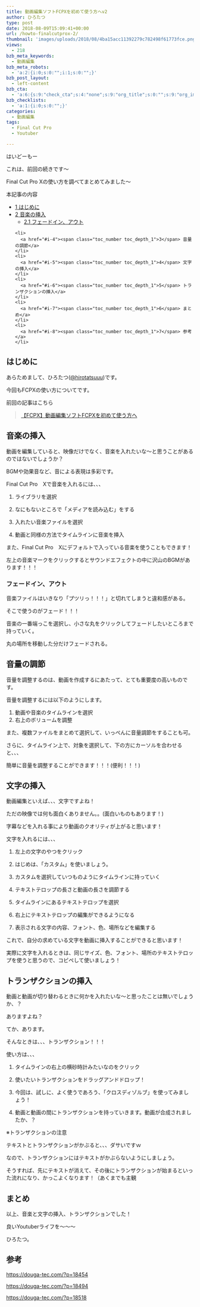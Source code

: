 ```yaml
---
title: 動画編集ソフトFCPXを初めて使う方へv2
author: ひろたつ
type: post
date: 2018-08-09T15:09:41+00:00
url: /howto-finalcutprox-2/
thumbnail: 'images/uploads/2018/08/4ba15acc11392279c782498f61773fce.png?fit=304%2C171&ssl=1'
views:
  - 218
bzb_meta_keywords:
  - 動画編集
bzb_meta_robots:
  - 'a:2:{i:0;s:0:"";i:1;s:0:"";}'
bzb_post_layout:
  - left-content
bzb_cta:
  - 'a:6:{s:9:"check_cta";s:4:"none";s:9:"org_title";s:0:"";s:9:"org_image";s:0:"";s:11:"org_content";s:0:"";s:15:"org_button_text";s:0:"";s:14:"org_button_url";s:0:"";}'
bzb_checklists:
  - 'a:1:{i:0;s:0:"";}'
categories:
  - 動画編集
tags:
  - Final Cut Pro
  - Youtuber

---
```

はいどーもー

これは、前回の続きです〜

Final Cut Pro Xの使い方を調べてまとめてみました〜

<!--more-->

<div id="toc_container" class="toc_transparent no_bullets">
  <p class="toc_title">
    本記事の内容
  </p>

  <ul class="toc_list">
    <li>
      <a href="#i"><span class="toc_number toc_depth_1">1</span> はじめに</a>
    </li>
    <li>
      <a href="#i-2"><span class="toc_number toc_depth_1">2</span> 音楽の挿入</a><ul>
        <li>
          <a href="#i-3"><span class="toc_number toc_depth_2">2.1</span> フェードイン、アウト</a>
        </li>
      </ul>
    </li>

    <li>
      <a href="#i-4"><span class="toc_number toc_depth_1">3</span> 音量の調節</a>
    </li>
    <li>
      <a href="#i-5"><span class="toc_number toc_depth_1">4</span> 文字の挿入</a>
    </li>
    <li>
      <a href="#i-6"><span class="toc_number toc_depth_1">5</span> トランザクションの挿入</a>
    </li>
    <li>
      <a href="#i-7"><span class="toc_number toc_depth_1">6</span> まとめ</a>
    </li>
    <li>
      <a href="#i-8"><span class="toc_number toc_depth_1">7</span> 参考</a>
    </li>
  </ul>
</div>

## <span id="i">はじめに</span>

あらためまして、ひろたつ</a>(<a href="https://twitter.com/hirotatsuuu" rel="noopener" target="_blank">@hirotatsuuu</a>)です。

今回もFCPXの使い方についてです。

前回の記事はこちら

<blockquote class="wp-embedded-content" data-secret="cdI2s3K8qE">
  <p>
    <a href="https://hirotatsu.me/howto-finalcutprox/">【FCPX】動画編集ソフトFCPXを初めて使う方へ</a>
  </p>
</blockquote>


## <span id="i-2">音楽の挿入</span>

動画を編集していると、映像だけでなく、音楽を入れたいな〜と思うことがあるのではないでしょうか？

BGMや効果音など、音による表現は多彩です。

Final Cut Pro　Xで音楽を入れるには、、、

1. ライブラリを選択

2. なにもないところで「メディアを読み込む」をする

3. 入れたい音楽ファイルを選択

4. 動画と同様の方法でタイムラインに音楽を挿入

また、Final Cut Pro　Xにデフォルトで入っている音楽を使うこともできます！

左上の音楽マークをクリックするとサウンドエフェクトの中に沢山のBGMがあります！！！

### <span id="i-3">フェードイン、アウト</span>

音楽ファイルはいきなり「プツリっ！！！」と切れてしまうと違和感がある。

そこで使うのがフェード！！！

音楽の一番端っこを選択し、小さな丸をクリックしてフェードしたいところまで持っていく。

丸の場所を移動した分だけフェードされる。

## <span id="i-4">音量の調節</span>

音量を調整するのは、動画を作成するにあたって、とても重要度の高いものです。

音量を調整するには以下のようにします。

  1. 動画や音楽のタイムラインを選択
  2. 右上のボリュームを調整

また、複数ファイルをまとめて選択して、いっぺんに音量調節をすることも可。

さらに、タイムライン上で、対象を選択して、下の方にカーソルを合わせると、、、

簡単に音量を調整することができます！！！(便利！！！)

## <span id="i-5">文字の挿入</span>

動画編集といえば、、、文字ですよね！

ただの映像では何も面白くありません。。(面白いものもあります！)

字幕などを入れる事により動画のクオリティが上がると思います！

文字を入れるには、、、

1. 左上の文字のやつをクリック

2. はじめは、「カスタム」を使いましょう。

3. カスタムを選択していつものようにタイムラインに持っていく

4. テキストテロップの長さと動画の長さを調節する

5. タイムラインにあるテキストテロップを選択

6. 右上にテキストテロップの編集ができるようになる

7. 表示される文字の内容、フォント、色、場所などを編集する

これで、自分の求めている文字を動画に挿入することができると思います！

実際に文字を入れるときは、同じサイズ、色、フォント、場所のテキストテロップを使うと思うので、コピペして使いましょう！

## <span id="i-6">トランザクションの挿入</span>

動画と動画が切り替わるときに何かを入れたいな〜と思ったことは無いでしょうか、？

ありますよね？

てか、あります。

そんなときは、、、トランザクション！！！

使い方は、、、

1. タイムラインの右上の横砂時計みたいなのをクリック

2. 使いたいトランザクションをドラッグアンドドロップ！

3. 今回は、試しに、よく使うであろう、「クロスディゾルブ」を使ってみましょう！

4. 動画と動画の間にトランザクションを持っていきます。動画が合成されましたか、？

※トランザクションの注意

テキストとトランザクションがかぶると、、、ダサいですｗ

なので、トランザクションにはテキストがかぶらないようにしましょう。

そうすれば、先にテキストが消えて、その後にトランザクションが始まるといった流れになり、かっこよくなります！（あくまでも主観

## <span id="i-7">まとめ</span>

以上、音楽と文字の挿入、トランザクションでした！

良いYoutuberライフを〜〜〜

ひろたつ。

## <span id="i-8">参考</span>

<a href="https://douga-tec.com/?p=18454" rel="noopener" target="_blank">https://douga-tec.com/?p=18454</a>

<a href="https://douga-tec.com/?p=18494" rel="noopener" target="_blank">https://douga-tec.com/?p=18494</a>

<a href="https://douga-tec.com/?p=18518" rel="noopener" target="_blank">https://douga-tec.com/?p=18518</a>

<div style="font-size: 0px; height: 0px; line-height: 0px; margin: 0; padding: 0; clear: both;">
</div>
